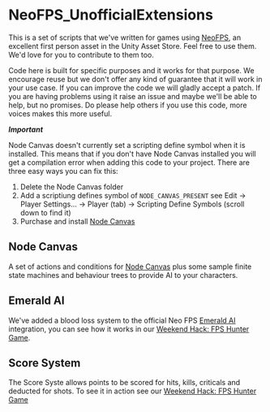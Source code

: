 # NeoFPS_UnofficialExtensions
This is a set of scripts that we've written for games using [NeoFPS](https://bit.ly/NeoFPS), an excellent first person asset in the Unity Asset Store. Feel free to use them. We'd love for you to contribute to them too. 

Code here is built for specific purposes and it works for that purpose. We encourage reuse but we don't offer any kind of guarantee that it will work in your use case. 
If you can improve the code we will gladly accept a patch. If you are having problems using it raise an issue and maybe we'll be able to help, but no promises. Do please 
help others if you use this code, more voices makes this more useful.

***Important***

Node Canvas doesn't currently set a scripting define symbol when it is installed. This means that if you don't have Node Canvas installed you will get a compilation error
when adding this code to your project. There are three easy ways you can fix this:

1) Delete the Node Canvas folder
2) Add a scriptiung defines symbol of `NODE_CANVAS_PRESENT` see Edit -> Player Settings... -> Player (tab) -> Scripting Define Symbols  (scroll down to find it)
3) Purchase and install [Node Canvas](https://bit.ly/NodeCanvas)

## Node Canvas

A set of actions and conditions for [Node Canvas](https://bit.ly/NodeCanvas) plus some sample finite state machines and behaviour trees to provide AI to your characters.

## Emerald AI

We've added a blood loss system to the official Neo FPS [Emerald AI](http://bit.ly/EmeraldAI) integration, you can see how it works in our [Weekend Hack: FPS Hunter Game](https://www.youtube.com/watch?v=I27gpQKw_jM&t=81).

## Score System

The Score Syste allows points to be scored for hits, kills, criticals and deducted for shots. To see it in action see our [Weekend Hack: FPS Hunter Game](https://www.youtube.com/watch?v=I27gpQKw_jM&t=241)
